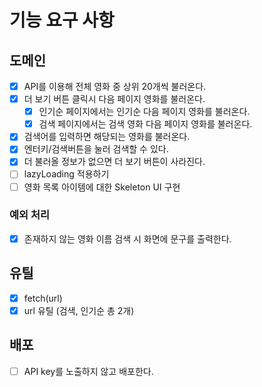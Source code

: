 # 기능 요구 사항

## 도메인

- [x] API를 이용해 전체 영화 중 상위 20개씩 불러온다.
- [x] 더 보기 버튼 클릭시 다음 페이지 영화를 불러온다.
  - [x] 인기순 페이지에서는 인기순 다음 페이지 영화를 불러온다.
  - [x] 검색 페이지에서는 검색 영화 다음 페이지 영화를 불러온다.
- [x] 검색어를 입력하면 해당되는 영화를 불러온다.
- [x] 엔터키/검색버튼을 눌러 검색할 수 있다.
- [x] 더 불러올 정보가 없으면 더 보기 버튼이 사라진다.
- [ ] lazyLoading 적용하기
- [ ] 영화 목록 아이템에 대한 Skeleton UI 구현

### 예외 처리

- [x] 존재하지 않는 영화 이름 검색 시 화면에 문구를 출력한다.

## 유틸

- [x] fetch(url)
- [x] url 유틸 (검색, 인기순 총 2개)

## 배포

- [ ] API key를 노출하지 않고 배포한다.
